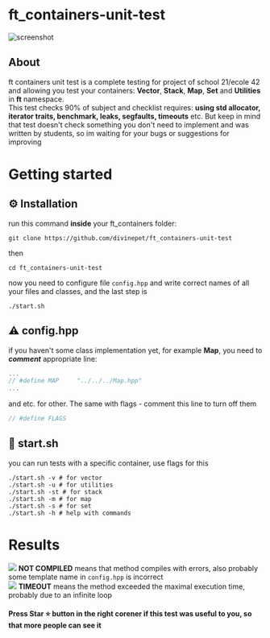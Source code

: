 # ft_containers-unit-test

![screenshot](https://raw.githubusercontent.com/divinepet/ft_containers-unit-test/main/sources/system/credits/screenshot.gif)

## About
<span>ft containers unit test</span> is a complete testing for project of school 21/ecole 42 and allowing you test your containers: <b>Vector</b>, <b>Stack</b>, <b>Map</b>, <b>Set</b> and <b>Utilities</b> in <b>ft</b> namespace.</br>
This test checks 90% of subject and checklist requires: <b>using std allocator, iterator traits, benchmark, leaks, segfaults, timeouts</b> etc. But keep in mind that test doesn't check something you don't need to implement and was written by students, so im waiting for your bugs or suggestions for improving

# Getting started
## ⚙️ Installation
run this command <b>inside</b> your ft_containers folder:
```shell
git clone https://github.com/divinepet/ft_containers-unit-test
```
then
```shell
cd ft_containers-unit-test
```
now you need to configure file ```config.hpp``` and write correct names of all your files and classes, and the last step is
```shell
./start.sh
```
## ⚠️ config.hpp
if you haven't some class implementation yet, for example <b>Map</b>, you need to <b><i>comment</i></b> appropriate line:
```c++
...
// #define MAP     "../../../Map.hpp"
...
```
and etc. for other. The same with flags - comment this line to turn off them
```c++
// #define FLAGS
```
## 📄 start.sh
you can run tests with a specific container, use flags for this
```shell
./start.sh -v # for vector
./start.sh -u # for utilities
./start.sh -st # for stack
./start.sh -m # for map
./start.sh -s # for set
./start.sh -h # help with commands
```
# Results

![](https://via.placeholder.com/15/f00/000000?text=+) <b>NOT COMPILED</b> means that method compiles with errors, also probably some template name in ```config.hpp``` is incorrect</br>
![](https://via.placeholder.com/15/f90/000000?text=+) <b>TIMEOUT</b> means the method exceeded the maximal execution time, probably due to an infinite loop
#### Press Star ⭐ button in the right corener if this test was useful to you, so that more people can see it
